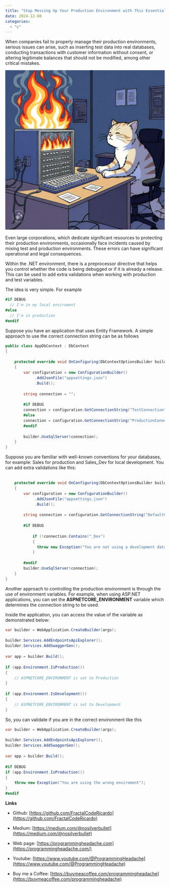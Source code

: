 ```yaml
---
title: "Stop Messing Up Your Production Environment with This Essential C# Trick"
date: 2024-12-08
categories: 
  - "c"
---
```


When companies fail to properly manage their production environments, serious issues can arise, such as inserting test data into real databases, conducting transactions with customer information without consent, or altering legitimate balances that should not be modified, among other critical mistakes.

![](images/image-1024x1024.png)

Even large corporations, which dedicate significant resources to protecting their production environments, occasionally face incidents caused by mixing test and production environments. These errors can have significant operational and legal consequences.

Within the .NET environment, there is a preprocessor directive that helps you control whether the code is being debugged or if it is already a release. This can be used to add extra validations when working with production and test variables.

The idea is very simple. For example

```csharp
#if DEBUG
  // I'm in my local enviroment
#else
  // I'm in production
#endif
```

Suppose you have an application that uses Entity Framework. A simple approach to use the correct connection string can be as follows

```csharp
public class AppDbContext : DbContext
{

    protected override void OnConfiguring(DbContextOptionsBuilder builder)
    {
        var configuration = new ConfigurationBuilder()
             .AddJsonFile("appsettings.json")
             .Build();

        string connection = "";

        #if DEBUG
        connection = configuration.GetConnectionString("TestConnection");
        #else
        connection = configuration.GetConnectionString("ProductionConnection");
        #endif

        builder.UseSqlServer(connection);
    }
}
```

Suppose you are familiar with well-known conventions for your databases, for example: Sales for production and Sales\_Dev for local development. You can add extra validations like this:

```csharp

    protected override void OnConfiguring(DbContextOptionsBuilder builder)
    {
        var configuration = new ConfigurationBuilder()
             .AddJsonFile("appsettings.json")
             .Build();

        string connection = configuration.GetConnectionString("DefaultConnection")

        #if DEBUG
        
            if (!connection.Contains("_Dev")
            {
              throw new Exception("You are not using a development database");
            }

        #endif
        builder.UseSqlServer(connection);
    }
}
```

Another approach to controlling the production environment is through the use of environment variables. For example, when using ASP.NET applications, you can set the **ASPNETCORE\_ENVIRONMENT** variable which determines the connection string to be used.

Inside the application, you can access the value of the variable as demonstrated below:

```csharp
var builder = WebApplication.CreateBuilder(args);

builder.Services.AddEndpointsApiExplorer();
builder.Services.AddSwaggerGen();

var app = builder.Build();

if (app.Environment.IsProduction())
{
    // ASPNETCORE_ENVIRONMENT is set to Production
}

if (app.Environment.IsDevelopment())
{
    // ASPNETCORE_ENVIRONMENT is set to Development
}
```

So, you can validate if you are in the correct environment like this

```csharp
var builder = WebApplication.CreateBuilder(args);

builder.Services.AddEndpointsApiExplorer();
builder.Services.AddSwaggerGen();

var app = builder.Build();

#if DEBUG
if (app.Environment.IsProduction())
{
    throw new Exception("You are using the wrong enviroment");
}
#endif 
```

**Links**

- Github: [https://github.com/FractalCodeRicardo](https://github.com/FractalCodeRicardo)

- Medium: [https://medium.com/@nosilverbullet](https://medium.com/@nosilverbullet)

- Web page: [https://programmingheadache.com](https://programmingheadache.com/)

- Youtube: [https://www.youtube.com/@ProgrammingHeadache](https://www.youtube.com/@ProgrammingHeadache)

- Buy me a Coffee: [https://buymeacoffee.com/programmingheadache](https://buymeacoffee.com/programmingheadache)
